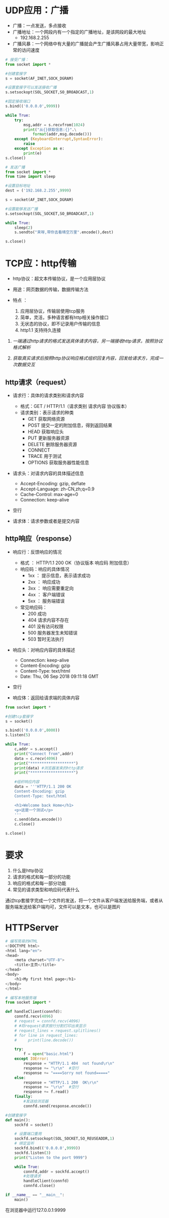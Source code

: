 
# UDP应用：广播
- 广播：一点发送，多点接收
- 广播地址：一个网段内有一个指定的广播地址，是该网段的最大地址
    - 192.168.2.255
- 广播风暴：一个网络中有大量的广播就会产生广播风暴占用大量带宽，影响正常的访问速度


```python
# 接受广播：
from socket import * 

#创建套接字
s = socket(AF_INET,SOCK_DGRAM)

#设置套接字可以发送接收广播
s.setsockopt(SOL_SOCKET,SO_BROADCAST,1)

#固定接收端口
s.bind(('0.0.0.0',9999))

while True:
    try:
        msg,addr = s.recvfrom(1024)
        print("从{}获取信息:{}".\
            format(addr,msg.decode()))
    except (KeyboardInterrupt,SyntaxError):
        raise 
    except Exception as e:
        print(e)
s.close()
```


```python
# 发送广播
from socket import *
from time import sleep 

#设置目标地址
dest = ('192.168.2.255',9999)

s = socket(AF_INET,SOCK_DGRAM)

#设置能够发送广播
s.setsockopt(SOL_SOCKET,SO_BROADCAST,1)

while True:
    sleep(2)
    s.sendto("来呀,带你去看晴空万里".encode(),dest)

s.close()
```

# TCP应：http传输

- http协议：超文本传输协议，是一个应用层协议
- 用途：网页数据的传输，数据传输方法

- 特点 ： 
    1. 应用层协议，传输层使用tcp服务
    2. 简单，灵活，多种语言都有http相关操作接口
    3. 无状态的协议，即不记录用户传输的信息
    4. http1.1  支持持久连接


1. *一端通过http请求的格式发送具体请求内容，另一端接收http请求，按照协议格式解析*


2. *获取真实请求后按照http协议响应格式组织回复内容，回发给请求方，完成一次数据交互*

## http请求（request）

- 请求行：具体的请求类别和请求内容
    - 格式：GET / HTTP/1.1（请求类别 请求内容 协议版本）
    - 请求类别：表示请求的种类
        - GET      获取网络资源
        - POST     提交一定的附加信息，得到返回结果
        - HEAD     获取响应头
        - PUT      更新服务器资源
        - DELETE   删除服务器资源
        - CONNECT  
        - TRACE    用于测试
        - OPTIONS  获取服务器性能信息

- 请求头：对请求内容的具体描述信息
    - Accept-Encoding: gzip, deflate
    - Accept-Language: zh-CN,zh;q=0.9
    - Cache-Control: max-age=0
    - Connection: keep-alive

- 空行

- 请求体：请求参数或者是提交内容


## http响应（response）

- 响应行：反馈响应的情况
    - 格式 ： HTTP/1.1 200 OK（协议版本 响应码 附加信息）
    - 响应码：响应的具体情况
        - 1xx ： 提示信息，表示请求成功
	    - 2xx ： 响应成功
	    - 3xx ： 响应需要重定向
	    - 4xx ： 客户端错误
	    - 5xx ： 服务端错误
    - 常见响应码：
        - 200  成功
        - 404  请求内容不存在
		- 401  没有访问权限
		- 500  服务器发生未知错误
		- 503  暂时无法执行

- 响应头：对响应内容的具体描述
    - Connection: keep-alive
    - Content-Encoding: gzip
    - Content-Type: text/html
    - Date: Thu, 06 Sep 2018 09:11:18 GMT

- 空行

- 响应体：返回给请求端的具体内容


```python
from socket import * 

#创建tcp套接字
s = socket()

s.bind(('0.0.0.0',8000))
s.listen(5)

while True:
    c,addr = s.accept()
    print("Connect from",addr)
    data = c.recv(4096)
    print("*******************")
    print(data) #浏览器发来的http请求
    print("*******************")

    #组织响应内容
    data = '''HTTP/1.1 200 OK
    Content-Encoding: gzip
    Content-Type: text/html

    <h1>Welcome back Home</h1>
    <p>这是一个测试</p>
    '''
    c.send(data.encode())
    c.close()

s.close()
```

# 要求
>    
1. 什么是http协议
2. 请求的格式和每一部分的功能
3. 响应的格式和每一部分功能
4. 常见的请求类型和响应码代表什么

通过tcp套接字完成一个文件的发送，将一个文件从客户端发送给服务端，或者从服务端发送给客户端均可，文件可以是文本，也可以是图片

# HTTPServer


```python
# 编写简易的HTML
<!DOCTYPE html>
<html lang="en">
<head>
    <meta charset="UTF-8">
    <title>主页</title>
</head>
<body>
    <h1>My first html page</h1>
</body>
</html>
```


```python
# 编写本地服务端
from socket import * 

def handleClient(connfd):
    connfd.recv(4096)
    # request = connfd.recv(4096)
    # #将request请求按行分割打印出来显示
    # request_lines = request.splitlines()
    # for line in request_lines:
    #     print(line.decode())

    try:
        f = open("basic.html")
    except IOError:
        response = "HTTP/1.1 404  not found\r\n"
        response += "\r\n"  #空行
        response += "====Sorry not found====="
    else:
        response = "HTTP/1.1 200  OK\r\n"
        response += "\r\n"  #空行
        response += f.read()
    finally:
        #发送给浏览器
        connfd.send(response.encode())

#创建套接字
def main():
    sockfd = socket()

    # 设置端口重用
    sockfd.setsockopt(SOL_SOCKET,SO_REUSEADDR,1)
    # 绑定监听
    sockfd.bind(('0.0.0.0',9999))
    sockfd.listen(3)
    print("Listen to the port 9999")

    while True:
        connfd,addr = sockfd.accept()
        #处理请求
        handleClient(connfd)
        connfd.close()

if __name__ == "__main__":
    main()
```

在浏览器中运行127.0.0.1:9999

